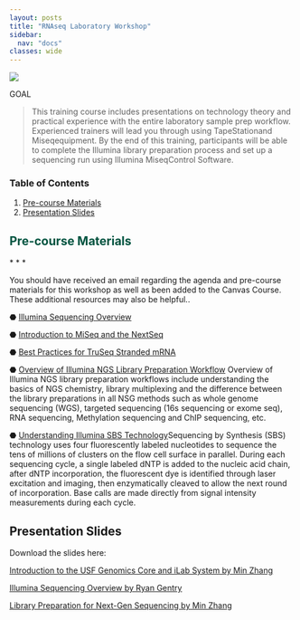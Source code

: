 ```yaml
---
layout: posts
title: "RNAseq Laboratory Workshop"
sidebar:
  nav: "docs"
classes: wide
--- 
```

<img src="https://github.com/usfomicshub/usfomicshub.github.io/blob/master/images/rnaseqlabimage.png?raw=TRUE" class="center"> 

GOAL
> This training course includes presentations on  technology theory  and practical experience with  the entire laboratory  sample prep workflow.  Experienced trainers will lead you through  using TapeStationand Miseqequipment.  By the end  of this training, participants will be able to  complete the  Illumina library preparation process and set up a sequencing run  using Illumina MiseqControl  Software.

### Table of Contents

1. [Pre-course Materials](#pre-course-materials)
2. [Presentation Slides](#presentation-slides)



<h2 style="color:#005440"> Pre-course Materials</h2>
* * *

You should have received an email regarding the agenda and pre-course materials for this workshop as well as been added to the Canvas Course. 
These additional resources may also be helpful..

⬣ [Illumina Sequencing Overview](https://github.com/usfomicshub/RNASeq_workshop/raw/master/lab/pre_course_materials/Illumina_Sequencing_Overview.pdf) 

⬣ [Introduction to MiSeq and the NextSeq](https://github.com/usfomicshub/RNASeq_workshop/raw/master/lab/pre_course_materials/Introduction%20to%20the%20MiSeq%20and%20the%20NextSeq%20USF.pdf)

⬣ [Best Practices for TruSeq Stranded mRNA](https://github.com/usfomicshub/RNASeq_workshop/raw/master/lab/pre_course_materials/TruSeqStrandedmRNA_BestPractices.pdf)

⬣ [Overview of Illumina NGS Library Preparation Workflow](https://www.illumina.com/science/technology/next-generation-sequencing/beginners/ngs-workflow.html) Overview of Illumina NGS library preparation workflows include understanding the basics of NGS chemistry, library multiplexing and the difference between the library preparations in all NSG methods such as whole genome sequencing (WGS), targeted sequencing (16s sequencing or exome seq), RNA sequencing, Methylation sequencing and ChIP sequencing, etc. 

⬣ [Understanding Illumina SBS Technology](https://www.illumina.com/science/technology/next-generation-sequencing/sequencing-technology.html)Sequencing by Synthesis (SBS) technology uses four fluorescently labeled nucleotides to sequence the tens of millions of clusters on the flow cell surface in parallel. During each sequencing cycle, a single labeled dNTP is added to the nucleic acid chain, after dNTP incorporation, the fluorescent dye is identified through laser excitation and imaging, then enzymatically cleaved to allow the next round of incorporation. Base calls are made directly from signal intensity measurements during each cycle.




## Presentation Slides

Download the slides here: 

[Introduction to the USF Genomics Core and iLab System by Min Zhang](https://github.com/usfomicshub/RNASeq_workshop/raw/master/lab/slides/1-MZ-Core%20Indroduction-RNAseq%20Workshop-20210129.pdf)  

[Illumina Sequencing Overview by Ryan Gentry](https://github.com/usfomicshub/RNASeq_workshop/raw/master/lab/slides/1_Ryan_USF_Illumina_Intro_01272021.pdf)

[Library Preparation for Next-Gen Sequencing by Min Zhang](https://github.com/usfomicshub/RNASeq_workshop/raw/master/lab/slides/2-MZ-Library%20construction%20for%20NGS%20sequencing-20210129.pdf) 

<!--

[Sequencing set up and Illumina Customer Resources Overview by Matt Mercurio]()

[Library QC, Trouble-shooting, Sequencing Data QC and Illumina BaseSpace Tour]
--> 




